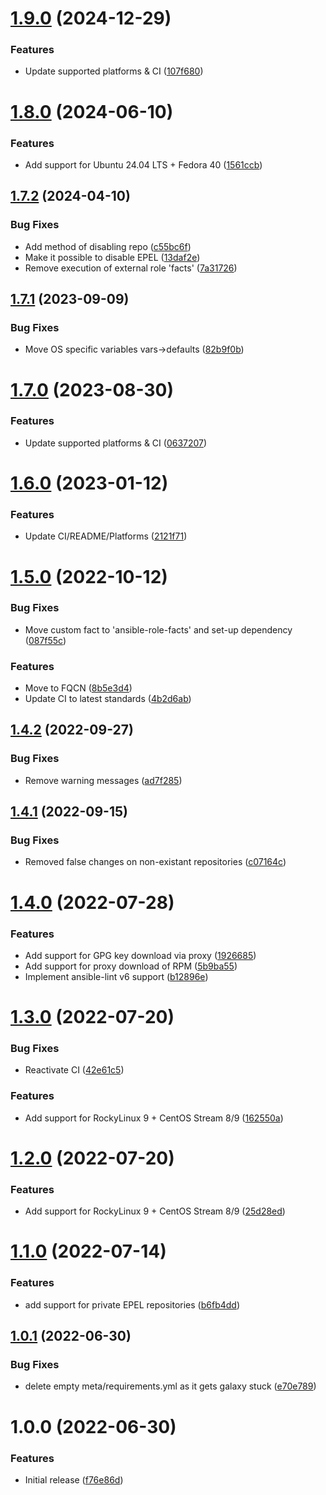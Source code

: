 # [1.9.0](https://github.com/de-it-krachten/ansible-role-epel/compare/v1.8.0...v1.9.0) (2024-12-29)


### Features

* Update supported platforms & CI ([107f680](https://github.com/de-it-krachten/ansible-role-epel/commit/107f680363e33a2960f4cd58d308810327fbc67f))

# [1.8.0](https://github.com/de-it-krachten/ansible-role-epel/compare/v1.7.2...v1.8.0) (2024-06-10)


### Features

* Add support for Ubuntu 24.04 LTS + Fedora 40 ([1561ccb](https://github.com/de-it-krachten/ansible-role-epel/commit/1561ccbd2960e3f6fd4cb70c4e7b1c1327d649ac))

## [1.7.2](https://github.com/de-it-krachten/ansible-role-epel/compare/v1.7.1...v1.7.2) (2024-04-10)


### Bug Fixes

* Add method of disabling repo ([c55bc6f](https://github.com/de-it-krachten/ansible-role-epel/commit/c55bc6fae0f8030150641e82365361b2bcb9a528))
* Make it possible to disable EPEL ([13daf2e](https://github.com/de-it-krachten/ansible-role-epel/commit/13daf2edfc581cc9a4eaf689423217155f0bbf86))
* Remove execution of external role 'facts' ([7a31726](https://github.com/de-it-krachten/ansible-role-epel/commit/7a31726cc9e722d135ac57791f4f8144f094b1a7))

## [1.7.1](https://github.com/de-it-krachten/ansible-role-epel/compare/v1.7.0...v1.7.1) (2023-09-09)


### Bug Fixes

* Move OS specific variables vars->defaults ([82b9f0b](https://github.com/de-it-krachten/ansible-role-epel/commit/82b9f0b313402e30f222c0f826df09148d05ea35))

# [1.7.0](https://github.com/de-it-krachten/ansible-role-epel/compare/v1.6.0...v1.7.0) (2023-08-30)


### Features

* Update supported platforms & CI ([0637207](https://github.com/de-it-krachten/ansible-role-epel/commit/0637207e014f9de295dbd14abd54c958dfe128f0))

# [1.6.0](https://github.com/de-it-krachten/ansible-role-epel/compare/v1.5.0...v1.6.0) (2023-01-12)


### Features

* Update CI/README/Platforms ([2121f71](https://github.com/de-it-krachten/ansible-role-epel/commit/2121f71eacd6a4b48e13e73d258b2ba0a0bdde3c))

# [1.5.0](https://github.com/de-it-krachten/ansible-role-epel/compare/v1.4.2...v1.5.0) (2022-10-12)


### Bug Fixes

* Move custom fact to 'ansible-role-facts' and set-up dependency ([087f55c](https://github.com/de-it-krachten/ansible-role-epel/commit/087f55c2dded386bd6f704515633a0a345119eff))


### Features

* Move to FQCN ([8b5e3d4](https://github.com/de-it-krachten/ansible-role-epel/commit/8b5e3d453f374ea9a4565f2544ae575b326348ca))
* Update CI to latest standards ([4b2d6ab](https://github.com/de-it-krachten/ansible-role-epel/commit/4b2d6abb1d7c2e7a90d20207ae314d77913b0dc0))

## [1.4.2](https://github.com/de-it-krachten/ansible-role-epel/compare/v1.4.1...v1.4.2) (2022-09-27)


### Bug Fixes

* Remove warning messages ([ad7f285](https://github.com/de-it-krachten/ansible-role-epel/commit/ad7f285430ae9f5b8c0ee5515f64542ab903a80a))

## [1.4.1](https://github.com/de-it-krachten/ansible-role-epel/compare/v1.4.0...v1.4.1) (2022-09-15)


### Bug Fixes

* Removed false changes on non-existant repositories ([c07164c](https://github.com/de-it-krachten/ansible-role-epel/commit/c07164c708e91273a32c1dd7260fb1f2741c6b67))

# [1.4.0](https://github.com/de-it-krachten/ansible-role-epel/compare/v1.3.0...v1.4.0) (2022-07-28)


### Features

* Add support for GPG key download via proxy ([1926685](https://github.com/de-it-krachten/ansible-role-epel/commit/192668542938e9b40666524f1a3cd98e1e2cc399))
* Add support for proxy download of RPM ([5b9ba55](https://github.com/de-it-krachten/ansible-role-epel/commit/5b9ba558ead9ac7fc34f3e2e0b8ba3ac9f732617))
* Implement ansible-lint v6 support ([b12896e](https://github.com/de-it-krachten/ansible-role-epel/commit/b12896ea3cc6809113710b117aa6f925afdac8a2))

# [1.3.0](https://github.com/de-it-krachten/ansible-role-epel/compare/v1.2.0...v1.3.0) (2022-07-20)


### Bug Fixes

* Reactivate CI ([42e61c5](https://github.com/de-it-krachten/ansible-role-epel/commit/42e61c581b7aa6091c794681050db41cb06551af))


### Features

* Add support for RockyLinux 9 + CentOS Stream 8/9 ([162550a](https://github.com/de-it-krachten/ansible-role-epel/commit/162550ad72b57643b18d108ddaf1fc3b86a6ff6a))

# [1.2.0](https://github.com/de-it-krachten/ansible-role-epel/compare/v1.1.0...v1.2.0) (2022-07-20)


### Features

* Add support for RockyLinux 9 + CentOS Stream 8/9 ([25d28ed](https://github.com/de-it-krachten/ansible-role-epel/commit/25d28eda382382612b5110d060f9846f85f13774))

# [1.1.0](https://github.com/de-it-krachten/ansible-role-epel/compare/v1.0.1...v1.1.0) (2022-07-14)


### Features

* add support for private EPEL repositories ([b6fb4dd](https://github.com/de-it-krachten/ansible-role-epel/commit/b6fb4dd4c2517ce60ff6b9e56be0464e8190297a))

## [1.0.1](https://github.com/de-it-krachten/ansible-role-epel/compare/v1.0.0...v1.0.1) (2022-06-30)


### Bug Fixes

* delete empty meta/requirements.yml as it gets galaxy stuck ([e70e789](https://github.com/de-it-krachten/ansible-role-epel/commit/e70e789777be174ad7bfced2d5a29cddaae978c3))

# 1.0.0 (2022-06-30)


### Features

* Initial release ([f76e86d](https://github.com/de-it-krachten/ansible-role-epel/commit/f76e86db87f184f2a4701d23b7832e417385647d))
